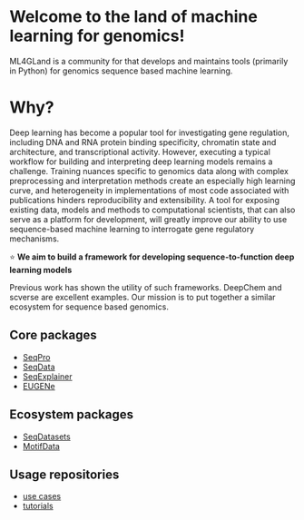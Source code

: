 # Welcome to the land of machine learning for genomics!
ML4GLand is a community for that develops and maintains tools (primarily in Python) for genomics sequence based machine learning.
     
# Why?
Deep learning has become a popular tool for investigating gene regulation, including DNA and RNA protein binding specificity, chromatin state and architecture, and transcriptional activity. However, executing a typical workflow for building and interpreting deep learning models remains a challenge. Training nuances specific to genomics data along with complex preprocessing and interpretation methods create an especially high learning curve, and heterogeneity in implementations of most code associated with publications hinders reproducibility and extensibility. A tool for exposing existing data, models and methods to computational scientists, that can also serve as a platform for development, will greatly improve our ability to use sequence-based machine learning to interrogate gene regulatory mechanisms.

⭐ **We aim to build a framework for developing sequence-to-function deep learning models**

Previous work has shown the utility of such frameworks. DeepChem and scverse are excellent examples. Our mission is to put together a similar ecosystem for sequence based genomics.

## Core packages
- [SeqPro](https://www.notion.so/SeqPro-5d8fd34af9f54bc78dd41293fe692774?pvs=21)
- [SeqData](https://www.notion.so/SeqData-19af094cb5d44dfc90a491fe514a8a7a?pvs=21)
- [SeqExplainer](https://www.notion.so/SeqExplainer-d2cdebfd1bbb4b95b1ad1f3faef39dea?pvs=21)
- [EUGENe](https://www.notion.so/EUGENe-c43d2225b4f9477eb2641d7615dcc095?pvs=21)

## Ecosystem packages
- [SeqDatasets](https://www.notion.so/SeqDatasets-7692a97c6c9e4aa69b4228941417e524?pvs=21)
- [MotifData](https://www.notion.so/MotifData-78259dce2de94b2692b69f1ec1522e4e?pvs=21)

## Usage repositories
- [use cases](https://www.notion.so/e65573a3b0a74e95ba435ff95a041c72?pvs=21)
- [tutorials](https://www.notion.so/tutorials-7e66bcd9bc30417fa50aca7e9a20d691?pvs=21)
